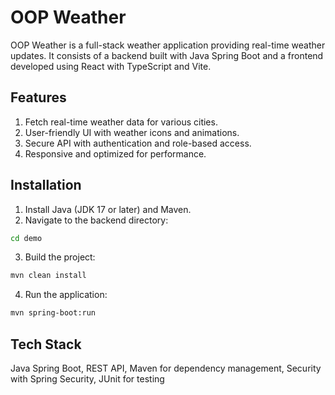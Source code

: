 # OOP Weather

OOP Weather is a full-stack weather application providing real-time weather updates. It consists of a backend built with Java Spring Boot and a frontend developed using React with TypeScript and Vite.
## Features

1. Fetch real-time weather data for various cities.
2. User-friendly UI with weather icons and animations.
3. Secure API with authentication and role-based access.
4. Responsive and optimized for performance.
## Installation

1. Install Java (JDK 17 or later) and Maven.
2. Navigate to the backend directory:
```bash
cd demo
```
3. Build the project:
```bash
mvn clean install
```
4. Run the application:
```bash
mvn spring-boot:run
```


## Tech Stack
Java Spring Boot,
REST API,
Maven for dependency management,
Security with Spring Security,
JUnit for testing
